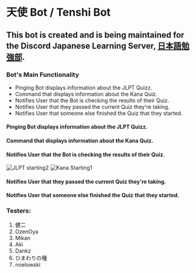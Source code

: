 # 天使 Bot / Tenshi Bot

## This bot is created and is being maintained for the Discord Japanese Learning Server, [日本語勉強部](https://discord.gg/studyjapanese).
### Bot's Main Functionality
- Pinging Bot displays information about the JLPT Quizz.
- Command that displays information about the Kana Quiz.
- Notifies User that the Bot is checking the results of their Quiz.
- Notifies User that they passed the current Quiz they're taking.
- Notifies User that someone else finished the Quiz that they started.

#### Pinging Bot displays information about the JLPT Quizz.

#### Command that displays information about the Kana Quiz.

#### Notifies User that the Bot is checking the results of their Quiz.
![JLPT starting2](https://user-images.githubusercontent.com/82250357/128602701-f703347c-a02d-459d-ae48-e2ace0052f7a.gif)
![Kana Starting1](https://user-images.githubusercontent.com/82250357/128602704-587d1eec-bad3-4613-b667-4ee471378049.gif)

#### Notifies User that they passed the current Quiz they're taking.

#### Notifies User that someone else finished the Quiz that they started.


### Testers:
1. 健二
2. OzenOya
3. Mikan
4. Aki
5. Dankz
6. ひまわりの種
7. noelowski





